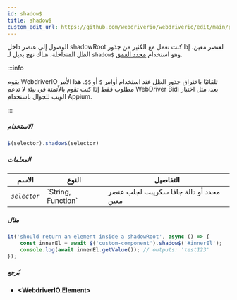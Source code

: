 ```yaml
---
id: shadow$
title: shadow$
custom_edit_url: https://github.com/webdriverio/webdriverio/edit/main/packages/webdriverio/src/commands/element/shadow$.ts
---
```


الوصول إلى عنصر داخل shadowRoot لعنصر معين. إذا كنت تعمل مع الكثير من جذور الظل المتداخلة، هناك نهج بديل لـ `shadow$` وهو استخدام [محدد العمق](https://webdriver.io/docs/selectors#deep-selectors).

:::info

يقوم WebdriverIO تلقائيًا باختراق جذور الظل عند استخدام أوامر `$` أو `$$`.
هذا الأمر مطلوب فقط إذا كنت تقوم بالأتمتة في بيئة لا تدعم
WebDriver Bidi بعد، مثل اختبار الويب للجوال باستخدام Appium.

:::

##### الاستخدام

```js
$(selector).shadow$(selector)
```

##### المعلمات

<table>
  <thead>
    <tr>
      <th>الاسم</th><th>النوع</th><th>التفاصيل</th>
    </tr>
  </thead>
  <tbody>
    <tr>
      <td><code><var>selector</var></code></td>
      <td>`String, Function`</td>
      <td>محدد أو دالة جافا سكريبت لجلب عنصر معين</td>
    </tr>
  </tbody>
</table>

##### مثال

```js title="shadow$$.js"
it('should return an element inside a shadowRoot', async () => {
    const innerEl = await $('custom-component').shadow$('#innerEl');
    console.log(await innerEl.getValue()); // outputs: 'test123'
});
```

##### يُرجع

- **&lt;WebdriverIO.Element&gt;**